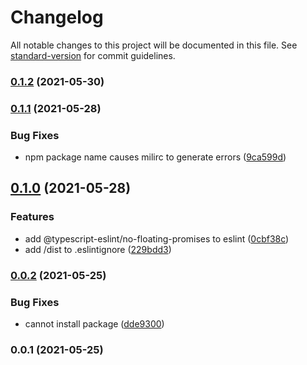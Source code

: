 # Changelog

All notable changes to this project will be documented in this file. See [standard-version](https://github.com/conventional-changelog/standard-version) for commit guidelines.

### [0.1.2](https://github.com/mili-project-manager/mtpl-code-style/compare/v0.1.1...v0.1.2) (2021-05-30)

### [0.1.1](https://www.github.com/mili-project-manager/mtpl-code-style/compare/v0.1.0...v0.1.1) (2021-05-28)


### Bug Fixes

* npm package name causes milirc to generate errors ([9ca599d](https://www.github.com/mili-project-manager/mtpl-code-style/commit/9ca599d8e6a01f14f6fa99efc22729352375a65a))

## [0.1.0](https://www.github.com/mili-project-manager/mtpl-code-style/compare/v0.0.2...v0.1.0) (2021-05-28)


### Features

* add @typescript-eslint/no-floating-promises to eslint ([0cbf38c](https://www.github.com/mili-project-manager/mtpl-code-style/commit/0cbf38ceeff00c8164df21cde194d02819a2367a))
* add /dist to .eslintignore ([229bdd3](https://www.github.com/mili-project-manager/mtpl-code-style/commit/229bdd39b13128c88e5c61fc95fd879c9476567c))

### [0.0.2](https://github.com/mili-project-manager/mtpl-code-style/compare/v0.0.1...v0.0.2) (2021-05-25)


### Bug Fixes

* cannot install package ([dde9300](https://github.com/mili-project-manager/mtpl-code-style/commit/dde930063327fc621ad1738d57f5a0c46e16f995))

### 0.0.1 (2021-05-25)
